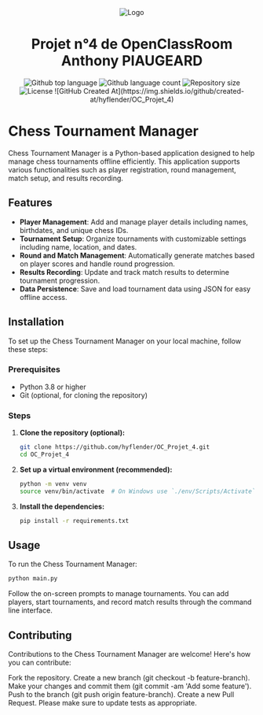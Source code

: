 <div align="center" id="top"> 
<img alt="Logo" src="http://ekladata.com/kT18gXR5dLqHw73aI97FhejQD2M.png">
</div>

<h1 align="center">Projet n°4 de OpenClassRoom Anthony PIAUGEARD</h1>

<p align="center">
  <img alt="Github top language" src="https://img.shields.io/github/languages/top/hyflender/OC_Projet_4?color=56BEB8">

  <img alt="Github language count" src="https://img.shields.io/github/languages/count/hyflender/OC_Projet_4?color=56BEB8">

  <img alt="Repository size" src="https://img.shields.io/github/repo-size/hyflender/OC_Projet_4?color=56BEB8">

  <img alt="License" src="https://img.shields.io/github/license/hyflender/OC_Projet_4?color=56BEB8">
  ![GitHub Created At](https://img.shields.io/github/created-at/hyflender/OC_Projet_4)


</p>



# Chess Tournament Manager

Chess Tournament Manager is a Python-based application designed to help manage chess tournaments offline efficiently. This application supports various functionalities such as player registration, round management, match setup, and results recording.

## Features

- **Player Management**: Add and manage player details including names, birthdates, and unique chess IDs.
- **Tournament Setup**: Organize tournaments with customizable settings including name, location, and dates.
- **Round and Match Management**: Automatically generate matches based on player scores and handle round progression.
- **Results Recording**: Update and track match results to determine tournament progression.
- **Data Persistence**: Save and load tournament data using JSON for easy offline access.

## Installation

To set up the Chess Tournament Manager on your local machine, follow these steps:

### Prerequisites

- Python 3.8 or higher
- Git (optional, for cloning the repository)

### Steps

1. **Clone the repository (optional):**

   ```bash
   git clone https://github.com/hyflender/OC_Projet_4.git
   cd OC_Projet_4

2. **Set up a virtual environment (recommended):**

   ```bash
   python -m venv venv
   source venv/bin/activate  # On Windows use `./env/Scripts/Activate`

3. **Install the dependencies:**

   ```bash
   pip install -r requirements.txt

## Usage

To run the Chess Tournament Manager:

```bash
python main.py
```	

Follow the on-screen prompts to manage tournaments. You can add players, start tournaments, and record match results through the command line interface.

## Contributing

Contributions to the Chess Tournament Manager are welcome! Here's how you can contribute:

Fork the repository.
Create a new branch (git checkout -b feature-branch).
Make your changes and commit them (git commit -am 'Add some feature').
Push to the branch (git push origin feature-branch).
Create a new Pull Request.
Please make sure to update tests as appropriate.
